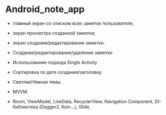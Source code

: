 # Android_note_app

- главный экран со списком всех заметок пользователя;
- экран просмотра созданной заметки;
- экран создания/редактирования заметки.
- Создание/редактирование/удаление заметки
- Использование подхода Single Activity
- Cортировка по дате создания/заголовку.
- Светлая/тёмная темы.


- MVVM.
- Room, ViewModel, LiveData, RecyclerView, Navigation Component, DI-библиотека (Dagger2, Koin...), Glide.

